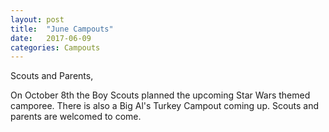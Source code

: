 ```yaml
---
layout: post
title:  "June Campouts"
date:   2017-06-09
categories: Campouts
---
```


Scouts and Parents,

On October 8th the Boy Scouts planned the upcoming Star Wars themed camporee. There
is also a Big Al's Turkey Campout coming up. Scouts and parents are welcomed to come. 
